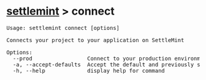 <h1 id="home"><a href="../settlemint.md">settlemint</a> > connect</h1>

<pre>Usage: settlemint connect [options]

Connects your project to your application on SettleMint

Options:
  --prod                 Connect to your production environment
  -a, --accept-defaults  Accept the default and previously set values
  -h, --help             display help for command
</pre>

